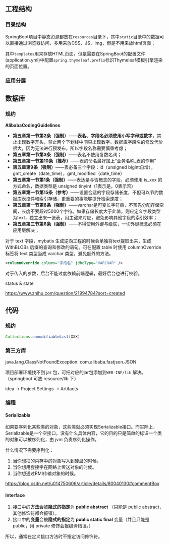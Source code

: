 ## 工程结构

### 目录结构

SpringBoot项目中静态资源都放在`resources`目录下，其中`static`目录中的数据可以直接通过浏览器访问，多用来放CSS、JS、img，但是不用来放html页面；

其中`templates`用来存放HTML页面，但是需要在SpringBoot的配置文件(application.yml)中配置`spring.thymeleaf.prefix`标识Thymeleaf模板引擎渲染的页面位置。

### 应用分层



## 数据库

### 规约

**AlibabaCodingGuidelines**

- **第五章第一节第2条（强制）**——**表名、字段名必须使用小写字母或数字**，禁止出现数字开头，禁止两个下划线中间只出现数字。数据库字段名的修改代价很大，因为无法进行预发布，所以字段名称需要慎重考虑；
- **第五章第一节第3条（强制）**——表名不使用复数名词；
- **第五章第一节第10条（推荐）**——表的命名最好加上“业务名称_表的作用”
- **第五章第9条（强制）**——表必备三个字段：id（unsigned bigint自增），gmt_create（date_time），gmt_modified（date_time）
- **第五章第一节第1条（强制）**——表达是与否概念的字段，必须使用 is_xxx 的方式命名，数据类型是 unsigned tinyint（1表示是，0表示否）
- **第五章第一节第15条（参考）**——设置合适的字段存储长度，不但可以节约数据库表控件和索引存储，更重要的事能够提升检索速度；
- **第五章第一节第8条（强制）**——varchar是可变长字符串，不预先分配存储空间，长度不要超过5000个字符。如果存储长度大于此值，则应定义字段类型为text，独立出来一张表，用主键来对应，避免影响其他字段的索引效率；
- **第五章第三节第6条（强制）**——不得使用外键与级联，一切外键概念必须在应用层解决；

对于 text 字段，mybatis 生成逆向工程的时候会单独将text提取出来，生成 WithBLOBs 后缀的查询和修改的语句。可在配置 table 时使用 columnOverride 标签将 text 类型当成 varchar 类型，避免额外的方法。

```xml
<columnOverride column="字段名" jdbcType="VARCHAR" />
```

对于传入的参数，后台不能过度依赖前端逻辑，最好后台也进行校验。

status & state

https://www.zhihu.com/question/21994784?sort=created



## 代码

### 规约

```java
Collections.unmodifiableList(XXX)
```



### 第三方库

java.lang.ClassNotFoundException: com.alibaba.fastjson.JSON

项目部署环境找不到 jar 包，可把对应的jar包添加到`WEB-INF/lib` 解决。（springboot 可放 resource/lib 下）

idea -> Project Settings -> Artifacts

### 编程

#### Serializabla

如果要序列化某些类的对象，这些类就必须实现Serializable接口。而实际上，Serializable是一个空接口，没有什么具体内容，它的目的只是简单的标识一个类的对象可以被序列化，由 jvm 负责序列化操作。

什么情况下需要序列化：

1. 当你想把的内存中的对象写入到硬盘的时候。
2. 当你想用套接字在网络上传送对象的时候。
3. 当你想通过RMI传输对象的时候。 

https://blog.csdn.net/u014750606/article/details/80040130#commentBox

#### Interface

1. 接口中的**方法**会被**隐式的指定**为  **public abstract** （只能是 public abstract，其他修饰符都会报错）。
2. 接口中的**变量**会被**隐式的指定**为  **public static final**   变量（并且只能是 public，用 private 修饰会报编译错误。）

所以，通常在定义接口方法时不指定访问修饰符。